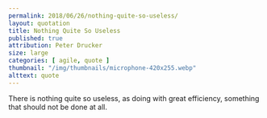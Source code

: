 ```yaml
---
permalink: 2018/06/26/nothing-quite-so-useless/
layout: quotation
title: Nothing Quite So Useless
published: true
attribution: Peter Drucker
size: large
categories: [ agile, quote ]
thumbnail: "/img/thumbnails/microphone-420x255.webp"
alttext: quote
---
```


There is nothing quite so useless, as doing with great efficiency, something that should not be done at all.
